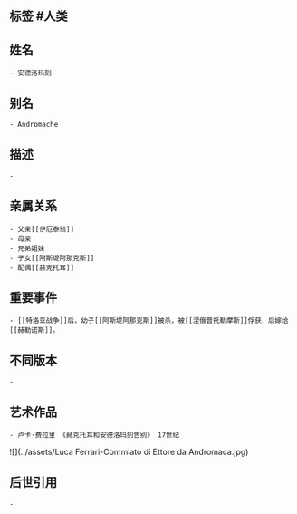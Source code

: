 ## 标签  #人类
## 姓名
	- 安德洛玛刻
## 别名
	- Andromache
## 描述
	-
## 亲属关系
	- 父亲[[伊厄泰翁]]
	- 母亲
	- 兄弟姐妹
	- 子女[[阿斯堤阿那克斯]]
	- 配偶[[赫克托耳]]
## 重要事件
	- [[特洛亚战争]]后，幼子[[阿斯堤阿那克斯]]被杀，被[[涅俄普托勒摩斯]]俘获，后嫁给[[赫勒诺斯]]。
## 不同版本
	-
## 艺术作品
	- 卢卡·费拉里 《赫克托耳和安德洛玛刻告别》 17世纪
 ![](../assets/Luca Ferrari-Commiato di Ettore da Andromaca.jpg)
## 后世引用
	-
